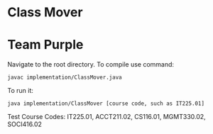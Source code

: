# Class Mover
# Team Purple

Navigate to the root directory. To compile use command:

    javac implementation/ClassMover.java

To run it:

    java implementation/ClassMover [course code, such as IT225.01]

Test Course Codes:
    IT225.01,
    ACCT211.02,
    CS116.01,
    MGMT330.02,
    SOCI416.02
